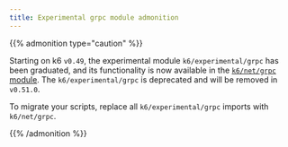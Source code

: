 ```yaml
---
title: Experimental grpc module admonition
---
```


{{% admonition type="caution" %}}

Starting on k6 `v0.49`, the experimental module `k6/experimental/grpc` has been graduated, and its functionality is now available in the [`k6/net/grpc` module](https://grafana.com/docs/k6/<K6_VERSION>/javascript-api/k6-net-grpc/). The `k6/experimental/grpc` is deprecated and will be removed in `v0.51.0`.

To migrate your scripts, replace all `k6/experimental/grpc` imports with `k6/net/grpc`.

{{% /admonition %}}
